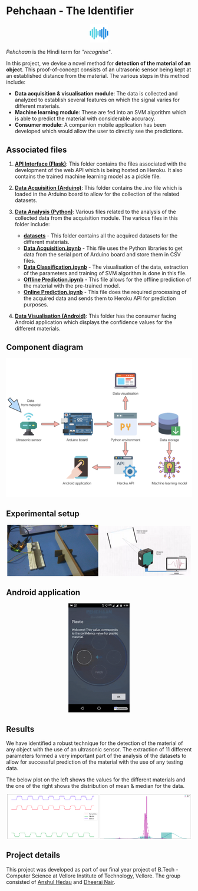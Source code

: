 # Pehchaan - The Identifier

<p align = "center"><img src="Pictures/App Logo.png" width = 10%"></img></p>

_Pehchaan_ is the Hindi term for *"recognise"*. 

In this project, we devise a novel method for **detection of the material of an object**. This proof-of-concept consists of an ultrasonic sensor being kept at an established distance from the material. The various steps in this method include: 
- **Data acquisition & visualisation module**: The data is collected and analyzed to establish several features on which the signal varies for different materials. 
- **Machine learning module**: These are fed into an SVM algorithm which is able to predict the material with considerable accuracy. 
- **Consumer module**: A companion mobile application has been developed which would allow the user to directly see the predictions.


## Associated files
1. **[API Interface (Flask)](https://github.com/Dheeraj1998/Pehchaan/tree/master/API_Interface_Flask)**: This folder contains the files associated with the development of the web API which is being hosted on Heroku. It also contains the trained machine learning model as a pickle file.

2. **[Data Acquisition (Arduino)](https://github.com/Dheeraj1998/Pehchaan/tree/master/Data_Acquisition_Arduino)**: This folder contains the *.ino* file which is loaded in the Arduino board to allow for the collection of the related datasets.

3. **[Data Analysis (Python)](https://github.com/Dheeraj1998/Pehchaan/tree/master/Data_Analysis_Python)**: Various files related to the analysis of the collected data from the acquisition module. The various files in this folder include:
   - **[datasets](https://github.com/Dheeraj1998/Pehchaan/tree/master/Data_Analysis_Python/datasets)** - This folder contains all the acquired datasets for the different materials.
   - **[Data Acquisition.ipynb](https://github.com/Dheeraj1998/Pehchaan/tree/master/Data_Analysis_Python/Data%20Acquisition.ipynb)** - This file uses the Python libraries to get data from the serial port of Arduino board and store them in CSV files.
   - **[Data Classification.ipynb](https://github.com/Dheeraj1998/Pehchaan/tree/master/Data_Analysis_Python/Data%20Classification.ipynb)** - The visualisation of the data, extraction of the parameters and training of SVM algorithm is done in this file.
   - **[Offline Prediction.ipynb](https://github.com/Dheeraj1998/Pehchaan/tree/master/Data_Analysis_Python/Offline%20Prediction.ipynb)** - This file allows for the offline prediction of the material with the pre-trained model.
   - **[Online Prediction.ipynb](https://github.com/Dheeraj1998/Pehchaan/tree/master/Data_Analysis_Python/Online%20Prediction.ipynb)** - This file does the required processing of the acquired data and sends them to Heroku API for prediction purposes.
   
4. **[Data Visualisation (Android)](https://github.com/Dheeraj1998/Pehchaan/tree/master/Data_Visualisation_Android)**: This folder has the consumer facing Android application which displays the confidence values for the different materials.


## Component diagram
<p align = "center"><img src="Pictures/Component Diagram.png"></img></p>


## Experimental setup
<p align = "center"><img src="Pictures/Experimental Setup.jpeg" width="49%"></img> <img src="Pictures/Working.gif" width="49%"></img></p>


## Android application
<p align = "center"><img src="Pictures/Android Application.gif" width="33%"></img></p>


## Results
We have identified a robust technique for the detection of the material of any object with the use of an ultrasonic sensor. The extraction of 11 different parameters formed a very important part of the analysis of the datasets to allow for successful prediction of the material with the use of any testing data. 

The below plot on the left shows the values for the different materials and the one of the right shows the distribution of mean & median for the data.
<p align = "center"><img src="Pictures/result_1.png" width="49%"></img> <img src="Pictures/result_2.png" width="49%"></img></p>


## Project details
This project was developed as part of our final year project of B.Tech - Computer Science at Vellore Institute of Technology, Vellore. The group consisted of [Anshul Hedau](https://www.linkedin.com/in/anshul-hedau) and [Dheeraj Nair](https://www.linkedin.com/in/dheeraj1998).
